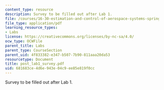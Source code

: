 ```yaml
---
content_type: resource
description: Survey to be filled out after Lab 1.
file: /courses/16-30-estimation-and-control-of-aerospace-systems-spring-2004/681683ce4d6e943e04c9ee85e819f0cc_post_lab1_survey.pdf
file_type: application/pdf
learning_resource_types:
- Labs
license: https://creativecommons.org/licenses/by-nc-sa/4.0/
ocw_type: OCWFile
parent_title: Labs
parent_type: CourseSection
parent_uid: 4f833382-e347-b507-7b90-811aaa20da53
resourcetype: Document
title: post_lab1_survey.pdf
uid: 681683ce-4d6e-943e-04c9-ee85e819f0cc
---
```

Survey to be filled out after Lab 1.